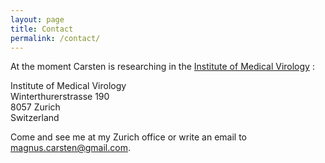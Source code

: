 ```yaml
---
layout: page
title: Contact
permalink: /contact/
---
```


At the moment Carsten is researching in the [Institute of Medical Virology](https://www.virology.uzh.ch/en.html) :

Institute of Medical Virology  
  Winterthurerstrasse 190  
  8057 Zurich   
  Switzerland  

Come and see me at my Zurich office or write an email to <magnus.carsten@gmail.com>.
